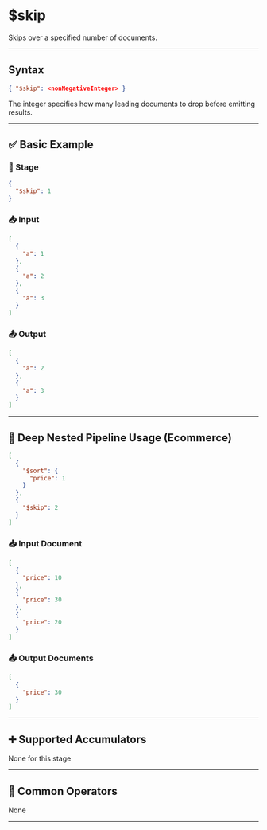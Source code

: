 # $skip

Skips over a specified number of documents.

---

## Syntax

```json
{ "$skip": <nonNegativeInteger> }
```

The integer specifies how many leading documents to drop before emitting results.

---

## ✅ Basic Example

### 📌 Stage

```json
{
  "$skip": 1
}
```

### 📥 Input

```json
[
  {
    "a": 1
  },
  {
    "a": 2
  },
  {
    "a": 3
  }
]
```

### 📤 Output

```json
[
  {
    "a": 2
  },
  {
    "a": 3
  }
]
```

---

## 🧱 Deep Nested Pipeline Usage (Ecommerce)

```json
[
  {
    "$sort": {
      "price": 1
    }
  },
  {
    "$skip": 2
  }
]
```

### 📥 Input Document

```json
[
  {
    "price": 10
  },
  {
    "price": 30
  },
  {
    "price": 20
  }
]
```

### 📤 Output Documents

```json
[
  {
    "price": 30
  }
]
```

---

## ➕ Supported Accumulators

None for this stage

---

## 🔧 Common Operators

None

---
